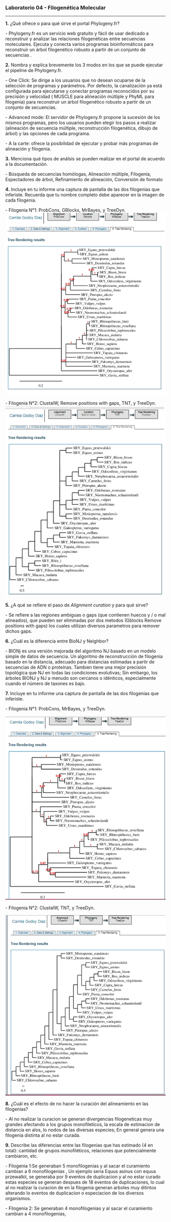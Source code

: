 ### Laboratorio 04 - Filogenética Molecular 
---  

**1.** ¿Qué ofrece o para qué sirve el portal Phylogeny.fr? 

*-* Phylogeny.fr es un servicio web gratuito y fácil de usar dedicado a reconstruir y analizar las relaciones filogenéticas entre secuencias moleculares. Ejecuta y conecta varios programas bioinformáticos para reconstruir un árbol filogenético robusto a partir de un conjunto de secuencias .

**2.** Nombra y explica brevemente los 3 modos en los que se puede ejecutar el pipeline de Phylogeny.fr.

*-* One Click: Se dirige a los usuarios que no desean ocuparse de la selección de programas y parámetros. Por defecto, la canalización ya está configurada para ejecutarse y conectar programas reconocidos por su precisión y velocidad ( MUSCLE para alineación múltiple y PhyML para filogenia) para reconstruir un árbol filogenético robusto a partir de un conjunto de secuencias.

*-* Advanced mode: El servidor de Phylogeny.fr propone la sucesión de los mismos programas, pero los usuarios pueden elegir los pasos a realizar (alineación de secuencia múltiple, reconstrucción filogenética, dibujo de árbol) y las opciones de cada programa.

*-* A la carte: ofrece la posibilidad de ejecutar y probar más programas de alineación y filogenia.

**3.** Menciona qué tipos de análsis se pueden realizar en el portal de acuerdo a la documentación.

*-* Búsqueda de secuencias homólogas, Alineación múltiple, Filogenia, Espectadores de árbol, Refinamiento de alineación, Conversión de formato

**4.** Incluye en tu informe una captura de pantalla de las dos filogenias que inferiste. Recuerda que tu nombre completo debe aparecer en la imagen de cada filogenia.

*-* Filogenia N°1: ProbCons, GBlocks, MrBayes, y TreeDyn.
![](https://github.com/CamilaFrancisca/Laboratorio/blob/master/Prob%20curado.png)

*-* Filogenia N°2: ClustalW, Remove positions with gaps, TNT, y TreeDyn.
![](https://github.com/CamilaFrancisca/Laboratorio/blob/master/clustal%20curado.png)

**5.** ¿A qué se refiere el paso de _Alignment curation_ y para qué sirve? 

*-* Se refiere a las regiones ambiguas o gaps (que contienen huecos y / o mal alineados), que pueden ser eliminadas por dos metodos (Gblocks Remove positions with gaps) los cuales utilizan diversos parametros para remover dichos gaps.

**6.** ¿Cuál es la diferencia entre BioNJ y Neighbor?

*-* BIONj es una versión mejorada del algoritmo NJ basado en un modelo simple de datos de secuencia. Un algoritmo de reconstrucción de filogenia basado en la distancia, adecuado para distancias estimadas a partir de secuencias de ADN o proteínas. Tambien tiene una mejor precisión topológica que NJ en todas las condiciones evolutivas; Sin embargo, los árboles BIONJ y NJ a menudo son cercanos o idénticos, especialmente cuando el número de taxones es bajo.

**7.** Incluye en tu informe una captura de pantalla de las dos filogenias que inferiste.

*-* Filogenia N°1: ProbCons, MrBayes, y TreeDyn.

![](https://github.com/CamilaFrancisca/Laboratorio/blob/master/prob%20no%20curado.png)

*-* Filogenia N°2: ClustalW, TNT, y TreeDyn.

![](https://github.com/CamilaFrancisca/Laboratorio/blob/master/clustal%20no%20curado.png)


**8.** ¿Cuál es el efecto de no hacer la curación del alineamiento en las filogenias?

*-* Al no realizar la curacion se generan divergencias filogeneticas muy grandes afectando a los grupos monofileticos, la escala de estimacion de distancia en alos, lo nodos de las diversas especies; En general genera una filogenia distinta al no estar curada.

**9.** Describe las diferencias entre las filogenias que has estimado (4 en total): cantidad de grupos monofiléticos, relaciones que potencialmente cambiaron, etc.

*-* Filogenia 1:Se generaban 5 monofilogenias y al sacar el curamiento cambian a 6 monofilogenias , Un ejemplo seria Equus asinus con equus przewalkii, se generaba por 9 eventos de duplicacion y al no estar curado estas especies se generan despues de 18 eventos de duplicaciones, lo cual al no realizar la curacion de en la filogenia generan arboles muy ditintos alterando lo eventos de duplicacion o especiacion de los diversos organismos.

*-* Filogenia 2: Se generaban 4 monofilogenias y al sacar el curamiento cambian a 4 monofilogenias, 
